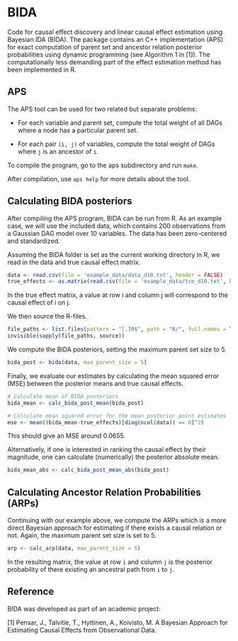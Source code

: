 # BIDA

Code for causal effect discovery and linear causal effect estimation using Bayesian IDA (BIDA). The package contains an C++ implementation (APS) for exact computation of parent set and ancestor relation posterior probabilities using dynamic programming (see Algorithm 1 in [1]). The computationally less demanding part of the effect estimation method has been implemented in R.

## APS

The APS tool can be used for two related but separate problems:

* For each variable and parent set, compute the total weight of all DAGs where a node has a particular parent set.

* For each pair `(i, j)` of variables, compute the total weight of DAGs where `j` is an ancestor of `i`.

To compile the program, go to the aps subdirectory and run `make`. 

After compilation, use `aps help` for more details about the tool.

## Calculating BIDA posteriors

After compiling the APS program, BIDA can be run from R. As an example case, we will use the included data, which contains 200 observations from a Gaussian DAG model over 10 variables. The data has been zero-centered and standardized. 

Assuming the BIDA folder is set as the current working directory in R, we read in the data and true causal effect matrix. 

``` r
data <- read.csv(file = 'example_data/data_d10.txt', header = FALSE)
true_effects <- as.matrix(read.csv(file = 'example_data/tce_d10.txt', header = FALSE))
```

In the true effect matrix, a value at row i and column j will correspond to the causal effect of i on j.

We then source the R-files.

``` r
file_paths <- list.files(pattern = "[.]R$", path = "R/", full.names = TRUE)
invisible(sapply(file_paths, source))
```

We compute the BIDA posteriors, setting the maximum parent set size to 5.

``` r
bida_post <- bida(data, max_parent_size = 5)
```

Finally, we evaluate our estimates by calculating the mean squared error (MSE) between the posterior means and true causal effects. 

``` r
# Calculate mean of BIDA posteriors
bida_mean <- calc_bida_post_mean(bida_post)

# Calculate mean squared error for the mean posterior point estimates 
mse <- mean((bida_mean-true_effects)[diag(ncol(data)) == 0]^2)
```

This should give an MSE around 0.0655. 

Alternatively, if one is interested in ranking the causal effect by their magnitude, one can calculate (numerically) the posterior absolute mean.

``` r
bida_mean_abs <- calc_bida_post_mean_abs(bida_post)
```

## Calculating Ancestor Relation Probabilities (ARPs)

Continuing with our example above, we compute the ARPs which is a more direct Bayesian approach for estimating if there exists a causal relation or not. Again, the maximum parent set size is set to 5. 

``` r
arp <- calc_arp(data, max_parent_size = 5)
```

In the resulting matrix, the value at row `i` and column `j` is the posterior probability of there existing an ancestral path from `i` to `j`.

## Reference

BIDA was developed as part of an academic project: 

[1] Pensar, J., Talvitie, T., Hyttinen, A., Koivisto, M. A Bayesian Approach for Estimating Causal Effects from Observational Data. 

<!-- Please cite the above paper when using the method or parts of it (modified or as is). -->



